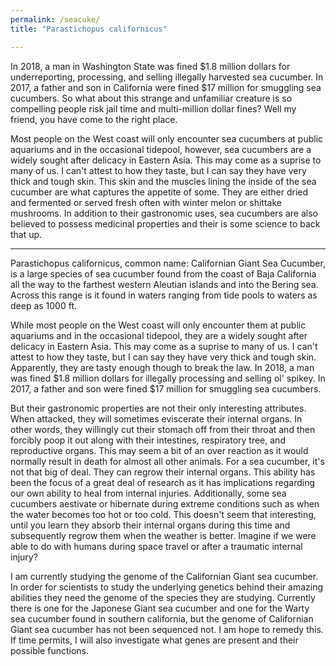 ```yaml
---
permalink: /seacuke/
title: "Parastichopus californicus"

---
```

In 2018, a man in Washington State was fined $1.8 million dollars for underreporting, processing, and selling illegally harvested sea cucumber. In 2017, a father and son in California were fined $17 million for smuggling sea cucumbers. So what about this strange and unfamiliar creature is so compelling people risk jail time and multi-million dollar fines? Well my friend, you have come to the right place. 

Most people on the West coast will only encounter sea cucumbers at public aquariums and in the occasional tidepool, however, sea cucumbers are a widely sought after delicacy in Eastern Asia. This may come as a suprise to many of us. I can't attest to how they taste, but I can say they have very thick and tough skin. This skin and the muscles lining the inside of the sea cucumber are what captures the appetite of some. They are either dried and fermented or served fresh often with winter melon or shittake mushrooms. In addition to their gastronomic uses, sea cucumbers are also believed to possess medicinal properties and their is some science to back that up. 

-----------------

Parastichopus californicus, common name: Californian Giant Sea Cucumber, is a large species of sea cucumber found from the coast of Baja California all the way to the farthest western Aleutian islands and into the Bering sea. Across this range is it found in waters ranging from tide pools to waters as deep as 1000 ft. 

While most people on the West coast will only encounter them at public aquariums and in the occasional tidepool, they are a widely sought after delicacy in Eastern Asia. This may come as a suprise to many of us. I can't attest to how they taste, but I can say they have very thick and tough skin. Apparently, they are tasty enough though to break the law. In 2018, a man was fined $1.8 million dollars for illegally processing  and selling ol' spikey. In 2017, a father and son were fined $17 million for smuggling sea cucumbers. 

But their gastronomic properties are not their only interesting attributes. When attacked, they will sometimes eviscerate their internal organs. In other words, they willingly cut their stomach off from their throat and then forcibly poop it out along with their intestines, respiratory tree, and reproductive organs. This may seem a bit of an over reaction as it would normally result in death for almost all other animals. For a sea cucumber, it's not that big of deal. They can regrow their internal organs. This ability has been the focus of a great deal of research as it has implications regarding our own ability to heal from internal injuries. Additionally, some sea cucumbers aestivate  or hibernate during extreme conditions such as when the water becomes too hot or too cold. This doesn't seem that interesting, until you learn they absorb their internal organs during this time and subsequently regrow them when the weather is better. Imagine if we were able to do with humans during space travel or after a traumatic internal injury? 

I am currently studying the genome of the Californian Giant sea cucumber. In order for scientists to study the underlying genetics behind their amazing abilities they need the genome of the species they are studying. Currently there is one for the Japonese Giant sea cucumber and one for the Warty sea cucumber found in southern california, but the genome of Californian Giant sea cucumber has not been sequenced not. I am hope to remedy this. If time permits, I will also investigate what genes are present and their possible functions.  

